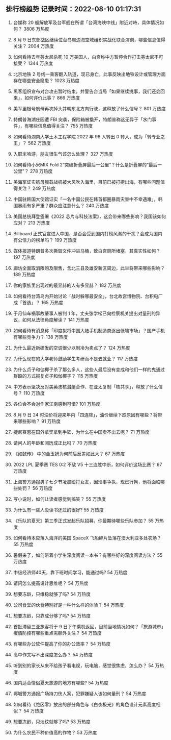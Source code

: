 
## 排行榜趋势 记录时间：2022-08-10 01:17:31
  
  1. 台媒称 20 艘解放军及台军舰在所谓「台湾海峡中线」附近对峙，具体情况如何？ 3806 万热度
    
  2. 8 月 9 日东部战区继续位台岛周边海空域组织实战化联合演训，哪些信息值得关注？ 2004 万热度
    
  3. 如何看待去年芬太尼杀死 10 万美国人，白宫称中方暂停合作打击芬太尼不可接受？ 1344 万热度
    
  4. 北京地铁 2 号线一乘客翻入轨道，现已身亡，此事反映出地铁设计或管理方面存在哪些安全隐患？ 1023 万热度
    
  5. 黑客组织宣布对台攻击暂时结束，并警告台当局「如果继续挑事，我们还会回来」，如何评价此事？ 866 万热度
    
  6. 美军里根号航母再次掉头并朝东北方向行驶，这释放了什么信号？ 801 万热度
    
  7. 特朗普海湖庄园遭 FBI 突袭，保险箱被撬开，特朗普称这无异于「水门事件」，有哪些信息值得关注？ 755 万热度
    
  8. 如何看待湖南大学土木工程学院 2022 年 98 人转出 0 转入，成为「转专业之王」？ 562 万热度
    
  9. 入职米哈游，朋友很生气该怎么处理？ 327 万热度
    
  10. 如何看待小米MIX Fold 2“突破折叠屏最后一公里”？什么是折叠屏的“最后一公里”？ 278 万热度
    
  11. 美海军证实航母舰载战机被大风吹入海里，目前已被打捞出海，有哪些问题值得关注？ 249 万热度
    
  12. 中国驻韩国大使馆证实「一名中国公民在韩首都圈暴雨灾害中不幸遇难」，韩国暴雨有多严重？群众应注意什么？ 240 万热度
    
  13. 美国总统拜登签署《2022 芯片与科技法案》，这会带来哪些影响？我国该如何应对？ 213 万热度
    
  14. Billboard 正式官宣进入中国，是否会受到国内打榜风潮的干扰？会成为国内有公信力的榜单吗？ 199 万热度
    
  15. 媒体报道特朗普多次撕毁文件冲进马桶，致白宫厕所堵塞，其真实性如何？ 197 万热度
    
  16. 廊坊全面取消限购及限售，含北三县及雄安新区周边，此举将带来哪些影响？ 189 万热度
    
  17. 你的家族里出现过的最显赫的人有多显赫？ 182 万热度
    
  18. 如何看待台湾岛内开始讨论「战时躲哪最安全」，台北故宫博物院、台积电厂成「首选」？ 165 万热度
    
  19. 于月仙车祸事故肇事人被判 1 年，丈夫张学松已向检察机关提出对量刑的异议，如何从法律角度解读？ 141 万热度
    
  20. 如何看待有消息称「印度拟将中国大陆手机制造商逐出低端市场」？国产手机有哪些竞争力？ 138 万热度
    
  21. 为什么最近新研发的空调很少以制冷为卖点了？ 124 万热度
    
  22. 为什么现在的大学老师鼓励学生考研而不是去就业？ 117 万热度
    
  23. 为什么贞子和伽椰子杀了那么多人，这些人最后没有变成和他们一样的鬼通过群殴的方式报复贞子和伽椰子？ 115 万热度
    
  24. 中方表示坚决反对美英澳核潜艇合作、在亚太复制「核共享」，释放了什么信号？ 110 万热度
    
  25. 各位会不会对作家江南感到可惜? 101 万热度
    
  26. 8 月 9 日 24 时油价将迎来年内「四连降」，油价继续下跌原因有哪些？将带来哪些影响？ 91 万热度
    
  27. 捷尼赛思在国外拿奖拿到手软，为什么在中国卖不出去呢？ 71 万热度
    
  28. 请问人的年龄和阅历成正比吗？ 70 万热度
    
  29. 《如懿传》 中的金玉妍为何前后反差如此大？ 67 万热度
    
  30. 2022 LPL 夏季赛 TES 0:2 不敌 V5 十三连胜中断，如何评价这场比赛？ 67 万热度
    
  31. 上海警方通报男子七夕节凌晨殴打女友，因琐事争执，现已行拘，他将面临哪些处罚？ 56 万热度
    
  32. 写小说时，如何让读者感觉到搞笑？ 55 万热度
    
  33. 为什么有一些人没读书还过的很好? 55 万热度
    
  34. 《乐队的夏天》第三季正式发起乐队招募，你最期待哪些乐队参加？ 55 万热度
    
  35. 如何看待本应落入海洋的美国 SpaceX 飞船碎片坠落在澳大利亚多处农场？ 55 万热度
    
  36. 暑假来了，如何带着小学生深度阅读一本书？有哪些好的深度阅读方法？ 55 万热度
    
  37. 中级经济师40天，靠下班时间学习，能通过吗? 54 万热度
    
  38. 请问怎么提高设计思维呢？ 54 万热度
    
  39. 想要冻龄，只维稳就够了吗? 54 万热度
    
  40. 公司食堂的伙食特别好是一种什么样的体验？ 54 万热度
    
  41. 想要冻龄，只靠成分够了吗? 54 万热度
    
  42. 首批滞留三亚旅客将于 9 日下午乘机返回，目前当地情况如何？「旅游城市」疫情防控有哪些重点需额外关注？ 54 万热度
    
  43. 有哪些办公软件提高了你的办公效率？ 54 万热度
    
  44. 高中作文写不出深度怎么办？ 54 万热度
    
  45. 听到别的家长从来不给孩子看电视，玩电脑，感觉很焦虑，怎么办？ 54 万热度
    
  46. 国内适合情侣夏天旅游的地方有哪些? 54 万热度
    
  47. 郸城警方通报广场持刀伤人案，犯罪嫌疑人该如何量刑？ 54 万热度
    
  48. 如何看待《绝区零》放出的部分角色与《白夜极光》的角色设计元素高度相似？ 54 万热度
    
  49. 想要冻龄，只淡纹就够了吗? 53 万热度
    
  50. 为什么农民不种价值高的作物？ 53 万热度
    